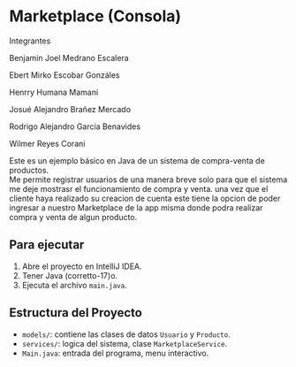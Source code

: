 # Marketplace (Consola)
Integrantes

Benjamin Joel Medrano Escalera

Ebert Mirko Escobar Gonzáles

Henrry Humana Mamani

Josué Alejandro Brañez Mercado

Rodrigo Alejandro García Benavides

Wilmer Reyes Corani

Este es un ejemplo básico en Java de un sistema de compra-venta de productos.  
Me permite registrar usuarios de una manera breve solo para que el sistema me deje mostrasr el funcionamiento de compra y venta.
una vez que el cliente haya realizado su creacion de cuenta este tiene la opcion de poder ingresar a nuestro
Marketplace de la app misma donde podra realizar compra y venta de algun producto.
## Para ejecutar

1. Abre el proyecto en IntelliJ IDEA.
2.  Tener Java (corretto-17)o.
3. Ejecuta el archivo `main.java`.
## Estructura del Proyecto

- `models/`: contiene las clases de datos `Usuario` y `Producto`.
- `services/`: logica del sistema, clase `MarketplaceService`.
- `Main.java`: entrada del programa, menu interactivo.
